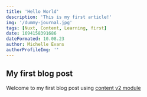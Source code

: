 ```yaml
---
title: 'Hello World'
description: 'This is my first article!'
img: '/dummy-journal.jpg'
tags: [Nuxt, Content, Learning, first]
date: 1694158391686
dateFormated: 10.08.23
author: Michelle Evans
authorProfileImg: ''
---
```


## My first blog post

Welcome to my first blog post using [content v2 module](https://content.nuxtjs.org/)
